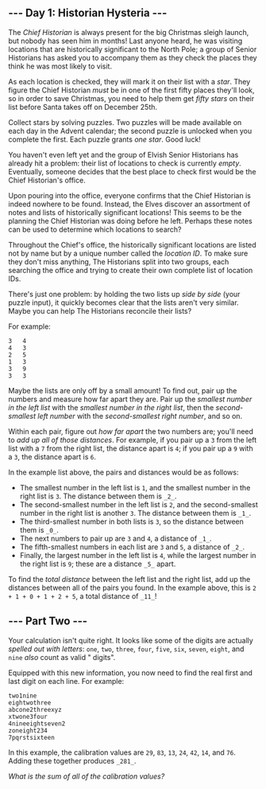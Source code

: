 ## --- Day 1: Historian Hysteria ---

The  _Chief Historian_  is always present for the big Christmas sleigh launch,
but nobody has seen him in months! Last anyone heard, he was visiting locations
that are historically significant to the North Pole; a group of Senior
Historians has asked you to accompany them as they check the places they think
he was most likely to visit.

As each location is checked, they will mark it on their list with a  _star_.
They figure the Chief Historian  _must_  be in one of the first fifty places
they'll look, so in order to save Christmas, you need to help them get  _fifty
stars_  on their list before Santa takes off on December 25th.

Collect stars by solving puzzles. Two puzzles will be made available on each day
in the Advent calendar; the second puzzle is unlocked when you complete the
first. Each puzzle grants  _one star_. Good luck!

You haven't even left yet and the group of Elvish Senior Historians has already
hit a problem: their list of locations to check is currently  _empty_.
Eventually, someone decides that the best place to check first would be the
Chief Historian's office.

Upon pouring into the office, everyone confirms that the Chief Historian is
indeed nowhere to be found. Instead, the Elves discover an assortment of notes
and lists of historically significant locations! This seems to be the planning
the Chief Historian was doing before he left. Perhaps these notes can be used to
determine which locations to search?

Throughout the Chief's office, the historically significant locations are listed
not by name but by a unique number called the  _location ID_. To make sure they
don't miss anything, The Historians split into two groups, each searching the
office and trying to create their own complete list of location IDs.

There's just one problem: by holding the two lists up  _side by side_  (your
puzzle input), it quickly becomes clear that the lists aren't very similar.
Maybe you can help The Historians reconcile their lists?

For example:

```
3   4
4   3
2   5
1   3
3   9
3   3

```

Maybe the lists are only off by a small amount! To find out, pair up the numbers
and measure how far apart they are. Pair up the  _smallest number in the left
list_  with the  _smallest number in the right list_, then the  _second-smallest
left number_  with the  _second-smallest right number_, and so on.

Within each pair, figure out  _how far apart_  the two numbers are; you'll need
to  _add up all of those distances_. For example, if you pair up a  `3`  from
the left list with a  `7`  from the right list, the distance apart is  `4`; if
you pair up a  `9`  with a  `3`, the distance apart is  `6`.

In the example list above, the pairs and distances would be as follows:

- The smallest number in the left list is  `1`, and the smallest number in the
  right list is  `3`. The distance between them is  `_2_`.
- The second-smallest number in the left list is  `2`, and the second-smallest
  number in the right list is another  `3`. The distance between them is  `_1_`.
- The third-smallest number in both lists is  `3`, so the distance between them
  is  `_0_`.
- The next numbers to pair up are  `3`  and  `4`, a distance of  `_1_`.
- The fifth-smallest numbers in each list are  `3`  and  `5`, a distance of
  `_2_`.
- Finally, the largest number in the left list is  `4`, while the largest number
  in the right list is  `9`; these are a distance  `_5_`  apart.

To find the  _total distance_  between the left list and the right list, add up
the distances between all of the pairs you found. In the example above, this is
`2 + 1 + 0 + 1 + 2 + 5`, a total distance of  `_11_`!

## --- Part Two ---

Your calculation isn't quite right. It looks like some of the digits are
actually  _spelled out with letters_:  `one`,  `two`,  `three`,  `four`,
`five`,  `six`,  `seven`,  `eight`, and  `nine`  _also_  count as valid "
digits".

Equipped with this new information, you now need to find the real first and last
digit on each line. For example:

```
two1nine
eightwothree
abcone2threexyz
xtwone3four
4nineeightseven2
zoneight234
7pqrstsixteen
```

In this example, the calibration values are  `29`,  `83`,  `13`,  `24`,  `42`,
`14`, and  `76`. Adding these together produces  `_281_`.

_What is the sum of all of the calibration values?_

